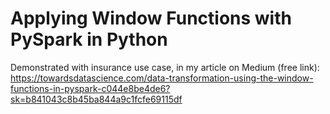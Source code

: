 # Applying Window Functions with PySpark in Python
Demonstrated with insurance use case, in my article on Medium (free link):
https://towardsdatascience.com/data-transformation-using-the-window-functions-in-pyspark-c044e8be4de6?sk=b841043c8b45ba844a9c1fcfe69115df


